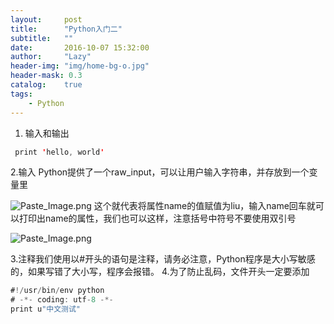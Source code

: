 ```yaml
---
layout:     post
title:      "Python入门二"
subtitle:   ""
date:       2016-10-07 15:32:00
author:     "Lazy"
header-img: "img/home-bg-o.jpg"
header-mask: 0.3
catalog:    true
tags:
    - Python
---
```






1. 输入和输出
```java
 print 'hello, world'
```

2.输入
   Python提供了一个raw_input，可以让用户输入字符串，并存放到一个变量里


![Paste_Image.png](http://upload-images.jianshu.io/upload_images/1205414-3acef04b5ca36d32.png?imageMogr2/auto-orient/strip%7CimageView2/2/w/1240)
这个就代表将属性name的值赋值为liu，输入name回车就可以打印出name的属性，我们也可以这样，注意括号中符号不要使用双引号

![Paste_Image.png](http://upload-images.jianshu.io/upload_images/1205414-427538d4afaef8c9.png?imageMogr2/auto-orient/strip%7CimageView2/2/w/1240)

3.注释我们使用以#开头的语句是注释，请务必注意，Python程序是大小写敏感的，如果写错了大小写，程序会报错。
4.为了防止乱码，文件开头一定要添加
```java
#!/usr/bin/env python
# -*- coding: utf-8 -*-
print u"中文测试"
```


 
